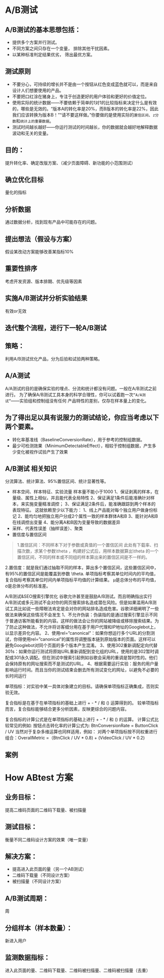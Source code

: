# A/B测试
## A/B测试的基本思想包括：
- 提供多个方案并行测试。
- 不同方案之间只存在一个变量， 排除其他干扰因素。
- 以某种标准判定结果优劣， 筛出最优方案。
## 测试原则
- 不要分心，可持续的增长并不是由一个按钮从红色变成蓝色就可以，而是来自设计人们想要使用的产品。
- 不要把口红涂在猪身上，专注于创造更好的用户体验和更好的价值定位。
- 使用实际的统计数据——不要依赖于简单的1对1的比较指标来决定什么是有效的，哪些是无效的。“版本A的转化率是20%，而B版本的转化率是22%，因此我们应该转换为版本B！”“请不要这样做。”你要做的是使用实际的`置信区间`、`z分数`和`统计上的重要数据`。
- 测试时间越长越好——你运行测试的时间越长，你的数据就会越好地解释数据波动和无关的变量。

## 目的：
提升转化率、确定改版方案、（减少页面障碍、新功能的小范围测试）

## 确立优化目标
量化的指标
## 分析数据
通过数据分析，找到现有产品中可能存在的问题。
## 提出想法（假设与方案）
假设某改动方案能够改善某指标10%
## 重要性排序
考虑开发资源、版本排期、优先级等因素
## 实施A/B测试并分析实验结果
有效or无效
## 迭代整个流程，进行下一轮A/B测试

## 策略：
利用A/B测试优化产品，分为后验和试验两种策略。
## A/A测试
A/A测试的目的是确保实验的埋点、分流和统计都没有问题。一般在A/B测试之前进行。
为了确保A/B测试工具本身的科学合理性，你可以试着跑一次`“A/A测试”`——实验组和控制组没有任何
产品特性的差别，仅存在样本量上的变化。
## 为了得出足以具有说服力的测试结论，你应当考虑以下两个要素。
- 转化率基准线（BaselineConversionRate），用于参考的控制组数据。
- 最少可检测效果（MinimumDetectableEffect），相较于控制组数据，产生多少变化被视作试验产生了效果

## A/B测试 相关知识
分流算法、统计算法、95%置信区间、统计显著性等。
- 样本空间、样本特征、实验流量
  样本量不能小于1000
  1、保证剥离的样本，在量级、属性上相似，并且能代表全局特性
  2、保证满足1条件后能准确针对样本，来实施变量精准调控；
  3、保证满足2条件后，能准确跟踪到两个样本的表现特征。
  这就依赖至少以下能力：
  1、线上产品能对每个独立用户做身份标记
  2、能均匀地把独立用户分成2个属性一致的样本群体A和B
  3、能针对A和B在线调控出变量
  4、能分离A和B因为变量导致的数据差异
- 采样、代表性误差（抽样误差）、聚类
- 置信度与置信区间
> 1.置信区间：不同样本下对于参数或真值的一个置信区间 此处有下载率、扫描次数，求某个参数\theta ，构建好公式后，用样本数据算出\theta 的一个置信区间，不同的样本或不同组的样本算出来的置信区间是不一样的。

2.置信度：就是我们通过抽取不同的样本，算出多个置信区间，这些置信区间中，有95%的置信区间是能覆盖到参数 \theta. 单项指标考察其单位时间内的平均值，复合指标考察其单位时间内单项指标平均值的计算结果。 μ是总体分布的平均值，σ是总体分布的标准差。

A/B测试&SEO搜索引擎优化
谷歌允许甚至是鼓励A/B测试。而且明确指出实行A/B测试或多元测试不会对你的网页搜索排名造成潜在风险。但是如果滥用A/B测试工具比如说一些障眼法肯定是会对你的网站排名造成危害。谷歌详细阐明了一些做法来确保这些情况不会发生
1、不允许伪装：伪装指的是通过搜索引擎显示不同于普通访客所能看到的内容。这样的做法会让你的网站被降级或移除搜索结果。为了防止这种做法，不允许将访客细分用在基于用户代理和IP地址的Googlebot上，以显示差异化内容。
2、使用rel=”canonical”：如果你想运行多个URL的分割测试，你得使用rel=”canonical”的属性将调整版本链到原始版本的页面。这样可以避免Googlebot对同个页面的多个版本产生混淆。
3、使用302重新调配定向代替301s：如果你运行测试将原始URL重新调配到变化组的URL，使用的是302暂时调配或301永久调配。但在测试中搜索引起例如谷歌会采用的重调是暂时性的。他们会保持原有的网址搜索而不是测试的URL。
4、根据需要运行实验：服务的用户量影响运行时间。而且当你的测试结束会删去所有测试变化的网址，以避免不必要的长时间运行

单项指标：对实验中某一具体对象建立的目标。请确保单项指标正确集成，否则实验无效。

复合指标是在基于在单项指标的基础上进行 + - * / 和 () 运算得到的。
较单项指标而言，复合指标能够结合更多分析因素，反映更综合的问题内容。

复合指标的计算公式是在单项指标的基础上进行 + - * / 和 () 的运算。
计算公式比较常见的例如: 按钮点击转化率的计算公式为: BtnConversionRate = ButtonClick / UV 
当然对于复杂多维运算也同样适用，例如：
对两个单项指标按不同权重进行组合：OverallMetric =（BtnClick / UV * 0.8) + (VideoClick / UV * 0.2)


## 案例
# How ABtest 方案
## 业务目标：
提高二维码页面的二维码下载量、被扫描量
## 测试目标：
衡量不同二维码设计方案的效果（唯一变量）
## 解决方案：
- 提高进入此页面的量（另一个AB测试）
- 二维码下载量（不同设计方案）
- 被扫描量（不同设计方案）
## A/B测试周期：
周

## 分组样本（样本数量）：
新进入用户
## 监测数据指标：
进入此页面的量、二维码下载量、二维码被扫描量、二维码被扫描量（去重）